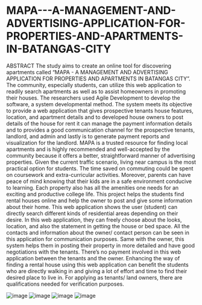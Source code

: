 # MAPA---A-MANAGEMENT-AND-ADVERTISING-APPLICATION-FOR-PROPERTIES-AND-APARTMENTS-IN-BATANGAS-CITY

ABSTRACT
The study aims to create an online tool for discovering apartments called “MAPA - A MANAGEMENT AND ADVERTISING APPLICATION FOR PROPERTIES AND APARTMENTS IN BATANGAS CITY”. The community, especially students, can utilize this web application to readily search apartments as well as to assist homeowners in promoting their houses. The researchers used Agile Development to develop the software, a system developmental method. The system meets its objective to provide a web application that gives prospective tenants house features, location, and apartment details and to developed house owners to post details of the house for rent it can manage the payment information details and to provides a good communication channel for the prospective tenants, landlord, and admin and lastly is to generate payment reports and visualization for the landlord. MAPA is a trusted resource for finding local apartments and is highly recommended and well-accepted by the community because it offers a better, straightforward manner of advertising properties. Given the current traffic scenario, living near campus is the most practical option for students. The time saved on commuting could be spent on coursework and extra-curricular activities. Moreover, parents can have peace of mind knowing that their kids are in a safe environment conducive to learning. Each property also has all the amenities one needs for an exciting and productive college life. This project helps the students find rental houses online and help the owner to post and give some information about their home. This web application shows the user (student) can directly search different kinds of residential areas depending on their desire. In this web application, they can freely choose about the looks, location, and also the statement in getting the house or bed space. All the contacts and information about the owner/ contact person can be seen in this application for communication purposes. Same with the owner, this system helps them in posting their property in more detailed and have good negotiations with the tenants. There’s no payment involved in this web application between the tenants and the owner. Enhancing the way of finding a rental house using this web application can benefit the students who are directly walking in and giving a lot of effort and time to find their desired place to live in. For applying as tenants/ land owners, there are qualifications needed for verification purposes.

![image](https://github.com/JuliusRonquillo/MAPA---A-MANAGEMENT-AND-ADVERTISING-APPLICATION-FOR-PROPERTIES-AND-APARTMENTS-IN-BATANGAS-CITY/assets/102709505/b3d672ff-e6a2-43a2-ae7f-34efbee45c00)
![image](https://github.com/JuliusRonquillo/MAPA---A-MANAGEMENT-AND-ADVERTISING-APPLICATION-FOR-PROPERTIES-AND-APARTMENTS-IN-BATANGAS-CITY/assets/102709505/f9e0e045-b715-4752-b29c-965dc005d19d)
![image](https://github.com/JuliusRonquillo/MAPA---A-MANAGEMENT-AND-ADVERTISING-APPLICATION-FOR-PROPERTIES-AND-APARTMENTS-IN-BATANGAS-CITY/assets/102709505/8a0fb880-485b-4302-beeb-7bf6a19a0b12)
![image](https://github.com/JuliusRonquillo/MAPA---A-MANAGEMENT-AND-ADVERTISING-APPLICATION-FOR-PROPERTIES-AND-APARTMENTS-IN-BATANGAS-CITY/assets/102709505/dc280c3a-8cca-4b64-9f11-6dccd367d341)
